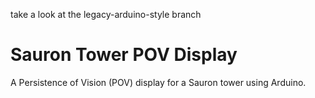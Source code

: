 take a look at the legacy-arduino-style branch

# Sauron Tower POV Display

A Persistence of Vision (POV) display for a Sauron tower using Arduino.
